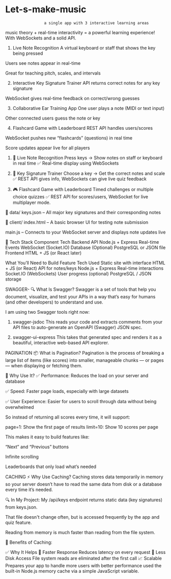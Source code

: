 # Let-s-make-music

                     a single app with 3 interactive learning areas

music theory + real-time interactivity = a powerful learning experience! With WebSockets and a solid API.

1. Live Note Recognition
A virtual keyboard or staff that shows the key being pressed

Users see notes appear in real-time

Great for teaching pitch, scales, and intervals

2. Interactive Key Signature Trainer
API returns correct notes for any key signature

WebSocket gives real-time feedback on correct/wrong guesses

3. Collaborative Ear Training App
One user plays a note (MIDI or text input)

Other connected users guess the note or key

4. Flashcard Game with Leaderboard
REST API handles users/scores

WebSocket pushes new “flashcards” (questions) in real time

Score updates appear live for all players

1. 🎹 Live Note Recognition
Press keys → Show notes on staff or keyboard in real time
✅ Real-time display using WebSockets

2. 🔑 Key Signature Trainer
Choose a key → Get the correct notes and scale
✅ REST API gives info, WebSockets can give live quiz feedback

3. 🎮 Flashcard Game with Leaderboard
Timed challenges or multiple choice quizzes
✅ REST API for scores/users, WebSocket for live multiplayer mode.

📁 data/
keys.json – All major key signatures and their corresponding notes

📁 client/
index.html – A basic browser UI for testing note submission

main.js – Connects to your WebSocket server and displays note updates live

🧰 Tech Stack
Component Tech
Backend API Node.js + Express
Real-time Events WebSocket (Socket.IO)
Database (Optional) PostgreSQL or JSON file
Frontend HTML + JS (or React later)

What You’ll Need to Build
Feature Tech Used
Static site with interface HTML + JS (or React)
API for notes/keys Node.js + Express
Real-time interactions Socket.IO (WebSockets)
User progress (optional) PostgreSQL / JSON storage

SWAGGER-
🔍 What Is Swagger?
Swagger is a set of tools that help you document, visualize, and test your APIs in a way that’s easy for humans (and other developers) to understand and use.

I am using two Swagger tools right now:

1. swagger-jsdoc
This reads your code and extracts comments from your API files to auto-generate an OpenAPI (Swagger) JSON spec.

2. swagger-ui-express
This takes that generated spec and renders it as a beautiful, interactive web-based API explorer.

PAGINATION
📦 What is Pagination?
Pagination is the process of breaking a large list of items (like scores) into smaller, manageable chunks — or pages — when displaying or fetching them.

🧠 Why Use It?
✅ Performance: Reduces the load on your server and database

✅ Speed: Faster page loads, especially with large datasets

✅ User Experience: Easier for users to scroll through data without being overwhelmed

So instead of returning all scores every time, it will support:

page=1: Show the first page of results
limit=10: Show 10 scores per page

This makes it easy to build features like:

“Next” and “Previous” buttons

Infinite scrolling

Leaderboards that only load what’s needed

CACHING
⚡ Why Use Caching?
Caching stores data temporarily in memory so your server doesn’t have to read the same data from disk or a database every time it’s needed.

🔍 In My Project:
My /api/keys endpoint returns static data (key signatures) from keys.json.

That file doesn't change often, but is accessed frequently by the app and quiz feature.

Reading from memory is much faster than reading from the file system.

🎯 Benefits of Caching:

✅ Why It Helps
🚀 Faster Response Reduces latency on every request
💾 Less Disk Access File system reads are eliminated after the first call
📈 Scalable Prepares your app to handle more users with better performance
used the built-in Node.js memory cache via a simple JavaScript variable.




